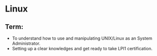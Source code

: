 # Linux

## Term:
- To understand how to use and manipulating UNIX/Linux as an System Administrator.
- Setting up a clear knowledges and get ready to take LPI1 certification.

